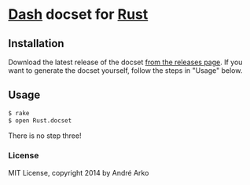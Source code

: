 # [Dash](http://kapeli.com/dash) docset for [Rust](http://rust-lang.org)

## Installation

Download the latest release of the docset [from the releases page](https://github.com/indirect/dash-rust/releases). If you want to generate the docset yourself, follow the steps in "Usage" below.

## Usage

```bash
$ rake
$ open Rust.docset
```

There is no step three!

### License

MIT License, copyright 2014 by André Arko
